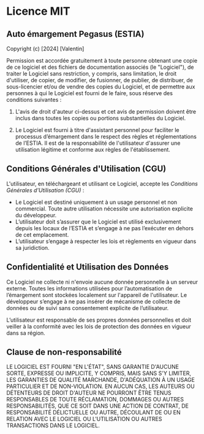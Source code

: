 # Licence MIT

## Auto émargement Pegasus (ESTIA)

Copyright (c) [2024] [Valentin]

Permission est accordée gratuitement à toute personne obtenant une copie de ce logiciel et des fichiers de documentation associés (le "Logiciel"), de traiter le Logiciel sans restriction, y compris, sans limitation, le droit d'utiliser, de copier, de modifier, de fusionner, de publier, de distribuer, de sous-licencier et/ou de vendre des copies du Logiciel, et de permettre aux personnes à qui le Logiciel est fourni de le faire, sous réserve des conditions suivantes :

1. L'avis de droit d'auteur ci-dessus et cet avis de permission doivent être inclus dans toutes les copies ou portions substantielles du Logiciel.

2. Le Logiciel est fourni à titre d'assistant personnel pour faciliter le processus d’émargement dans le respect des règles et réglementations de l’ESTIA. Il est de la responsabilité de l'utilisateur d'assurer une utilisation légitime et conforme aux règles de l'établissement.

## Conditions Générales d'Utilisation (CGU)

L'utilisateur, en téléchargeant et utilisant ce Logiciel, accepte les *Conditions Générales d'Utilisation (CGU)* :

- Le Logiciel est destiné uniquement à un usage personnel et non commercial. Toute autre utilisation nécessite une autorisation explicite du développeur.
- L’utilisateur doit s’assurer que le Logiciel est utilisé exclusivement depuis les locaux de l’ESTIA et s’engage à ne pas l’exécuter en dehors de cet emplacement.
- L’utilisateur s’engage à respecter les lois et règlements en vigueur dans sa juridiction.

## Confidentialité et Utilisation des Données

Ce Logiciel ne collecte ni n'envoie aucune donnée personnelle à un serveur externe. Toutes les informations utilisées pour l’automatisation de l’émargement sont stockées localement sur l'appareil de l'utilisateur. Le développeur s’engage à ne pas insérer de mécanisme de collecte de données ou de suivi sans consentement explicite de l’utilisateur.

L’utilisateur est responsable de ses propres données personnelles et doit veiller à la conformité avec les lois de protection des données en vigueur dans sa région.

## Clause de non-responsabilité

LE LOGICIEL EST FOURNI "EN L'ÉTAT", SANS GARANTIE D'AUCUNE SORTE, EXPRESSE OU IMPLICITE, Y COMPRIS, MAIS SANS S'Y LIMITER, LES GARANTIES DE QUALITÉ MARCHANDE, D'ADÉQUATION À UN USAGE PARTICULIER ET DE NON-VIOLATION. EN AUCUN CAS, LES AUTEURS OU DÉTENTEURS DE DROIT D'AUTEUR NE POURRONT ÊTRE TENUS RESPONSABLES DE TOUTE RÉCLAMATION, DOMMAGES OU AUTRES RESPONSABILITÉS, QUE CE SOIT DANS UNE ACTION DE CONTRAT, DE RESPONSABILITÉ DÉLICTUELLE OU AUTRE, DÉCOULANT DE OU EN RELATION AVEC LE LOGICIEL OU L'UTILISATION OU AUTRES TRANSACTIONS DANS LE LOGICIEL.